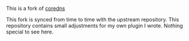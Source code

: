 This is a fork of [coredns](https://github.com/coredns/coredns)

This fork is synced from time to time with the upstream repository. This repository contains small adjustments for my own plugin I wrote. Nothing special to see here.
